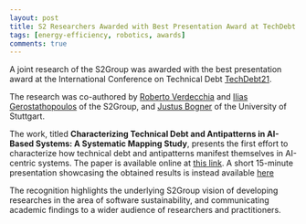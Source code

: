```yaml
---
layout: post
title: S2 Researchers Awarded with Best Presentation Award at TechDebt 2021 Conference
tags: [energy-efficiency, robotics, awards]
comments: true
---
```


A joint research of the S2Group was awarded with the best presentation award at the International Conference on Technical Debt [TechDebt21](https://2021.techdebtconf.org).

The research was co-authored by [Roberto Verdecchia](http://robertoverdecchia.github.io) and 
[Ilias Gerostathopoulos](https://iliasger.github.io) of the S2Group, and [Justus Bogner](https://www.iste.uni-stuttgart.de/institute/team/Bogner) of the University of Stuttgart. 

The work, titled **Characterizing Technical Debt and Antipatterns in AI-Based Systems: A Systematic Mapping Study**, presents the first effort to characterize how technical debt and antipatterns manifest themselves in AI-centric systems.
The paper is available online at [this link](https://robertoverdecchia.github.io/papers/TechDebt_2021.pdf).
A short 15-minute presentation showcasing the obtained results is instead available [here](https://drive.google.com/file/d/1yxoJ9iK4IekrbdFzxX-OgGttg_NQm4Uv/view?usp=sharing)

The recognition highlights the underlying S2Group vision of developing researches in the area of software sustainability, and communicating academic findings to a wider audience of researchers and practitioners.